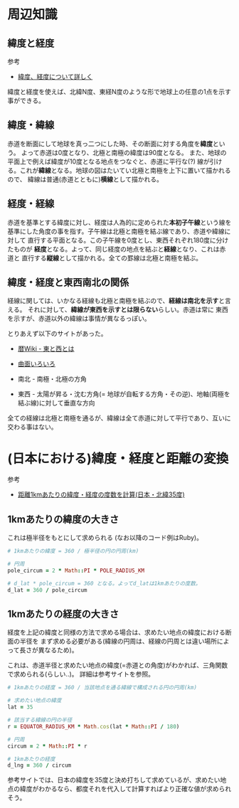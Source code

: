 # 周辺知識

## 緯度と経度

参考

* [緯度、経度について詳しく](http://www.aokids.jp/others/keiido.html)

緯度と経度を使えば、北緯N度、東経N度のような形で地球上の任意の1点を示す事ができる。

## 緯度・緯線

赤道を断面にして地球を真っ二つにした時、その断面に対する角度を**緯度**という。
よって赤道は0度となり、北極と南極の緯度は90度となる。
また、地球の平面上で例えば緯度が10度となる地点をつなぐと、赤道に平行な(?)
線が引ける。これが**緯線**となる。地球の図はたいてい北極と南極を上下に置いて描かれるので、
緯線は普通(赤道とともに)**横線**として描かれる。

## 経度・経線

赤道を基準とする緯度に対し、経度は人為的に定められた**本初子午線**という線を
基準にした角度の事を指す。子午線は北極と南極を結ぶ線であり、赤道や緯線に対して
直行する平面となる。この子午線を0度とし、東西それぞれ180度に分けたものが
**経度**となる。よって、同じ経度の地点を結ぶと**経線**となり、これは赤道と
直行する**縦線**として描かれる。全ての罫線は北極と南極を結ぶ。


## 緯度・経度と東西南北の関係

経線に関しては、いかなる経線も北極と南極を結ぶので、**経線は南北を示す**と言える。
それに対して、**緯線が東西を示すとは限らない**らしい。赤道は常に
東西を示すが、赤道以外の緯線は事情が異なるっぽい。

とりあえず以下のサイトがあった。

* [暦Wiki - 東と西とは](http://eco.mtk.nao.ac.jp/koyomi/wiki/C3CFB5E52FC5ECA4C8C0BE.html)
* [曲面いろいろ](http://gakuen.gifu-net.ed.jp/~contents/museum/kyokumen/page112_0.html)

* 南北 - 南極・北極の方角
* 東西 - 太陽が昇る・沈む方角(= 地球が自転する方角・その逆)、地軸(両極を結ぶ線)に対して垂直な方向

全ての経線は北極と南極を通るが、緯線は全て赤道に対して平行であり、互いに交わる事はない。


# (日本における)緯度・経度と距離の変換

参考

* [距離1kmあたりの緯度・経度の度数を計算(日本・北緯35度)](http://easyramble.com/latitude-and-longitude-per-kilometer.html)

## 1kmあたりの緯度の大きさ

これは極半径をもとにして求められる
(なお以降のコード例はRuby)。

```ruby
# 1kmあたりの緯度 = 360 / 極半径の円の円周(km)

# 円周
pole_circum = 2 * Math::PI * POLE_RADIUS_KM

# d_lat * pole_circum = 360 となる。よってd_latは1kmあたりの度数。
d_lat = 360 / pole_circum
```

## 1kmあたりの経度の大きさ

経度を上記の緯度と同様の方法で求める場合は、求めたい地点の緯度における断面の半径を
まず求める必要がある(緯線の円周は、経線の円周とは違い場所によって長さが異なるため)。

これは、赤道半径と求めたい地点の緯度(=赤道との角度)がわかれば、三角関数で求められる(らしい..)。
詳細は参考サイトを参照。

```ruby
# 1kmあたりの経度 = 360 / 当該地点を通る緯線で構成される円の円周(km)

# 求めたい地点の緯度
lat = 35

# 該当する緯線の円の半径
r = EQUATOR_RADIUS_KM * Math.cos(lat * Math::PI / 180)

# 円周
circum = 2 * Math::PI * r 

# 1kmあたりの経度
d_lng = 360 / circum
```

参考サイトでは、日本の緯度を35度と決め打ちして求めているが、求めたい地点の緯度がわかるなら、都度それを代入して計算すればより正確な値が求められそう。

